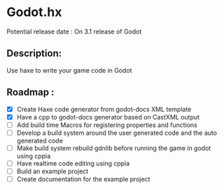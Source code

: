 # Godot.hx

Potential release date : On 3.1 release of Godot

## Description:
Use haxe to write your game code in Godot

## Roadmap :
- [X] Create Haxe code generator from godot-docs XML template
- [X] Have a cpp to godot-docs generator based on CastXML output
- [ ] Add build time Macros for registering properties and functions
- [ ] Develop a build system around the user generated code and the auto generated code
- [ ] Make build system rebuild gdnlib before running the game in godot using cppia
- [ ] Have realtime code editing using cppia
- [ ] Build an example project 
- [ ] Create documentation for the example project
